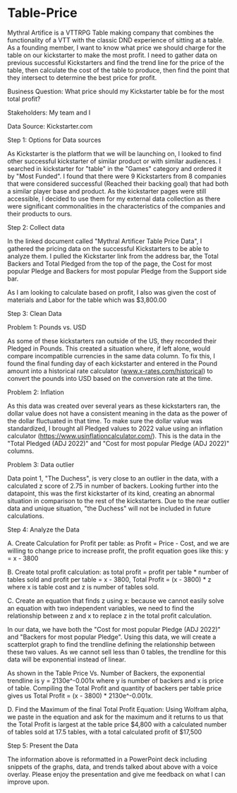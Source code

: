 # Table-Price

Mythral Artifice is a VTTRPG Table making company that combines the functionality of a VTT with the classic DND experience of sitting at a table. As a founding member, I want to know what price we should charge for the table on our kickstarter to make the most profit. I need to gather data on previous successful Kickstarters and find the trend line for the price of the table, then calculate the cost of the table to produce, then find the point that they intersect to determine the best price for profit.

Business Question: What price should my Kickstarter table be for the most total profit?

Stakeholders: My team and I

Data Source: Kickstarter.com

Step 1: Options for Data sources

As Kickstarter is the platform that we will be launching on, I looked to find other successful kickstarter of similar product or with similar audiences. I searched in kickstarter for "table" in the "Games" category and ordered it by "Most Funded". I found that there were 9 Kickstarters from 8 companies that were considered successful (Reached their backing goal) that had both a similar player base and product. As the kickstarter pages were still accessible, I decided to use them for my external data collection as there were significant commonalities in the characteristics of the companies and their products to ours.

Step 2: Collect data

In the linked document called "Mythral Artificer Table Price Data", I gathered the pricing data on the successful Kickstarters to be able to analyze them. I pulled the Kickstarter link from the address bar, the Total Backers and Total Pledged from the top of the page, the Cost for most popular Pledge and Backers for most popular Pledge from the Support side bar.

As I am looking to calculate based on profit, I also was given the cost of materials and Labor for the table which was $3,800.00

Step 3: Clean Data

Problem 1: Pounds vs. USD

As some of these kickstarters ran outside of the US, they recorded their Pledged in Pounds. This created a situation where, if left alone, would compare incompatible currencies in the same data column. To fix this, I found the final funding day of each kickstarter and entered in the Pound amount into a historical rate calculator (www.x-rates.com/historical) to convert the pounds into USD based on the conversion rate at the time.

Problem 2: Inflation

As this data was created over several years as these kickstarters ran, the dollar value does not have a consistent meaning in the data as the power of the dollar fluctuated in that time. To make sure the dollar value was standardized, I brought all Pledged values to 2022 value using an inflation calculator (https://www.usinflationcalculator.com/). This is the data in the "Total Pledged (ADJ 2022)" and "Cost for most popular Pledge (ADJ 2022)" columns.

Problem 3:  Data outlier

Data point 1, "The Duchess", is very close to an outlier in the data, with a calculated z score of 2.75 in number of backers. Looking further into the datapoint, this was the first kickstarter of its kind, creating an abnormal situation in comparison to the rest of the kickstarters. Due to the near outlier data and unique situation, "the Duchess" will not be included in future calculations.

Step 4: Analyze the Data

A. Create Calculation for Profit per table: as Profit = Price - Cost, and we are willing to change price to increase profit, the profit equation goes like this: y = x - 3800

B. Create total profit calculation: as total profit = profit per table * number of tables sold and profit per table = x - 3800, Total Profit = (x - 3800) * z where x is table cost and z is number of tables sold.

C. Create an equation that finds z using x: because we cannot easily solve an equation with two independent variables, we need to find the relationship between z and x to replace z in the total profit calculation. 

In our data, we have both the "Cost for most popular Pledge (ADJ 2022)" and "Backers for most popular Pledge". Using this data, we will create a scatterplot graph to find the trendline defining the relationship between these two values. As we cannot sell less than 0 tables, the trendline for this data will be exponential instead of linear. 

As shown in the Table Price Vs. Number of Backers, the exponential trendline is y = 2130e^-0.001x where y is number of backers and x is price of table. Compiling the Total Profit and quantity of backers per table price gives us Total Profit = (x - 3800) * 2130e^-0.001x.

D. Find the Maximum of the final Total Profit Equation: Using Wolfram alpha, we paste in the equation and ask for the maximum and it returns to us that the Total Profit is largest at the table price $4,800 with a calculated number of tables sold at 17.5 tables, with a total calculated profit of $17,500

Step 5: Present the Data

The information above is reformatted in a PowerPoint deck including snippets of the graphs, data, and trends talked about above with a voice overlay. Please enjoy the presentation and give me feedback on what I can improve upon.

